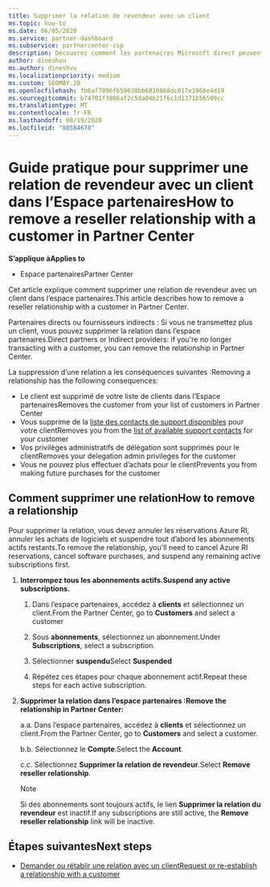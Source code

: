 ```yaml
---
title: Supprimer la relation de revendeur avec un client
ms.topic: how-to
ms.date: 06/05/2020
ms.service: partner-dashboard
ms.subservice: partnercenter-csp
description: Découvrez comment les partenaires Microsoft direct peuvent supprimer des clients de leur liste, supprimer des privilèges d’administrateur délégué et arrêter la prise en charge ou l’achat d’un client.
author: dineshvu
ms.author: dineshvu
ms.localizationpriority: medium
ms.custom: SEOMAY.20
ms.openlocfilehash: fb6af7896f659630bb6810868dc017e1968e4d19
ms.sourcegitcommit: b74701f3806af2c5da04b21f6c1d1371b56509cc
ms.translationtype: MT
ms.contentlocale: fr-FR
ms.lasthandoff: 08/19/2020
ms.locfileid: "88584678"
---
```

# <a name="how-to-remove-a-reseller-relationship-with-a-customer-in-partner-center"></a><span data-ttu-id="27865-103">Guide pratique pour supprimer une relation de revendeur avec un client dans l’Espace partenaires</span><span class="sxs-lookup"><span data-stu-id="27865-103">How to remove a reseller relationship with a customer in Partner Center</span></span>

<span data-ttu-id="27865-104">**S’applique à**</span><span class="sxs-lookup"><span data-stu-id="27865-104">**Applies to**</span></span>

- <span data-ttu-id="27865-105">Espace partenaires</span><span class="sxs-lookup"><span data-stu-id="27865-105">Partner Center</span></span>

<span data-ttu-id="27865-106">Cet article explique comment supprimer une relation de revendeur avec un client dans l’espace partenaires.</span><span class="sxs-lookup"><span data-stu-id="27865-106">This article describes how to remove a reseller relationship with a customer in Partner Center.</span></span>

<span data-ttu-id="27865-107">Partenaires directs ou fournisseurs indirects : Si vous ne transmettez plus un client, vous pouvez supprimer la relation dans l’espace partenaires.</span><span class="sxs-lookup"><span data-stu-id="27865-107">Direct partners or Indirect providers: if you're no longer transacting with a customer, you can remove the relationship in Partner Center.</span></span>

<span data-ttu-id="27865-108">La suppression d’une relation a les conséquences suivantes :</span><span class="sxs-lookup"><span data-stu-id="27865-108">Removing a relationship has the following consequences:</span></span>

- <span data-ttu-id="27865-109">Le client est supprimé de votre liste de clients dans l’Espace partenaires</span><span class="sxs-lookup"><span data-stu-id="27865-109">Removes the customer from your list of customers in Partner Center</span></span>
- <span data-ttu-id="27865-110">Vous supprime de la [liste des contacts de support disponibles](assign-support-contacts.md) pour votre client</span><span class="sxs-lookup"><span data-stu-id="27865-110">Removes you from the [list of available support contacts](assign-support-contacts.md) for your customer</span></span>
- <span data-ttu-id="27865-111">Vos privilèges administratifs de délégation sont supprimés pour le client</span><span class="sxs-lookup"><span data-stu-id="27865-111">Removes your delegation admin privileges for the customer</span></span>
- <span data-ttu-id="27865-112">Vous ne pouvez plus effectuer d’achats pour le client</span><span class="sxs-lookup"><span data-stu-id="27865-112">Prevents you from making future purchases for the customer</span></span>

## <a name="how-to-remove-a-relationship"></a><span data-ttu-id="27865-113">Comment supprimer une relation</span><span class="sxs-lookup"><span data-stu-id="27865-113">How to remove a relationship</span></span>

<span data-ttu-id="27865-114">Pour supprimer la relation, vous devez annuler les réservations Azure RI, annuler les achats de logiciels et suspendre tout d’abord les abonnements actifs restants.</span><span class="sxs-lookup"><span data-stu-id="27865-114">To remove the relationship, you'll need to cancel Azure RI reservations, cancel software purchases, and suspend any remaining active subscriptions first.</span></span>

1. <span data-ttu-id="27865-115">**Interrompez tous les abonnements actifs.**</span><span class="sxs-lookup"><span data-stu-id="27865-115">**Suspend any active subscriptions.**</span></span>

   1. <span data-ttu-id="27865-116">Dans l’espace partenaires, accédez à **clients** et sélectionnez un client.</span><span class="sxs-lookup"><span data-stu-id="27865-116">From the Partner Center, go to **Customers** and select a customer</span></span>

   2. <span data-ttu-id="27865-117">Sous **abonnements**, sélectionnez un abonnement.</span><span class="sxs-lookup"><span data-stu-id="27865-117">Under **Subscriptions**, select a subscription.</span></span>

   3. <span data-ttu-id="27865-118">Sélectionner **suspendu**</span><span class="sxs-lookup"><span data-stu-id="27865-118">Select **Suspended**</span></span>

   4. <span data-ttu-id="27865-119">Répétez ces étapes pour chaque abonnement actif.</span><span class="sxs-lookup"><span data-stu-id="27865-119">Repeat these steps for each active subscription.</span></span>

2. <span data-ttu-id="27865-120">**Supprimer la relation dans l’espace partenaires :**</span><span class="sxs-lookup"><span data-stu-id="27865-120">**Remove the relationship in Partner Center:**</span></span>

   <span data-ttu-id="27865-121">a.</span><span class="sxs-lookup"><span data-stu-id="27865-121">a.</span></span> <span data-ttu-id="27865-122">Dans l’espace partenaires, accédez à **clients** et sélectionnez un client.</span><span class="sxs-lookup"><span data-stu-id="27865-122">From the Partner Center, go to **Customers** and select a customer.</span></span>

   <span data-ttu-id="27865-123">b.</span><span class="sxs-lookup"><span data-stu-id="27865-123">b.</span></span> <span data-ttu-id="27865-124">Sélectionnez le **Compte**.</span><span class="sxs-lookup"><span data-stu-id="27865-124">Select the **Account**.</span></span>

   <span data-ttu-id="27865-125">c.</span><span class="sxs-lookup"><span data-stu-id="27865-125">c.</span></span> <span data-ttu-id="27865-126">Sélectionnez **Supprimer la relation de revendeur**.</span><span class="sxs-lookup"><span data-stu-id="27865-126">Select **Remove reseller relationship**.</span></span>

   > [!NOTE]
   > <span data-ttu-id="27865-127">Si des abonnements sont toujours actifs, le lien **Supprimer la relation du revendeur** est inactif.</span><span class="sxs-lookup"><span data-stu-id="27865-127">If any subscriptions are still active, the **Remove reseller relationship** link will be inactive.</span></span>

## <a name="next-steps"></a><span data-ttu-id="27865-128">Étapes suivantes</span><span class="sxs-lookup"><span data-stu-id="27865-128">Next steps</span></span>

- [<span data-ttu-id="27865-129">Demander ou rétablir une relation avec un client</span><span class="sxs-lookup"><span data-stu-id="27865-129">Request or re-establish a relationship with a customer</span></span>](request-a-relationship-with-a-customer.md)
